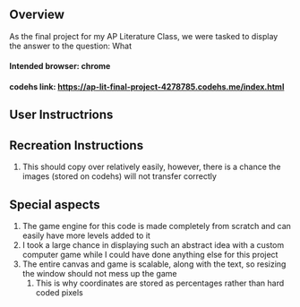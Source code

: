 ## Overview
As the final project for my AP Literature Class, we were tasked to display the answer to the question: What

#### Intended browser: chrome
#### codehs link: https://ap-lit-final-project-4278785.codehs.me/index.html

## User Instructrions


## Recreation Instructions
1. This should copy over relatively easily, however, there is a chance the images (stored on codehs) will not transfer correctly

## Special aspects
1. The game engine for this code is made completely from scratch and can easily have more levels added to it
2. I took a large chance in displaying such an abstract idea with a custom computer game while I could have done anything else for this project
3. The entire canvas and game is scalable, along with the text, so resizing the window should not mess up the game
    1. This is why coordinates are stored as percentages rather than hard coded pixels
